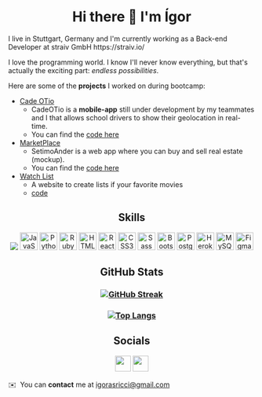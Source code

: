 <h1 align="center">Hi there 👋 I'm Ígor</h1> 

<p>I live in Stuttgart, Germany and I'm currently working as a Back-end Developer at straiv GmbH https://straiv.io/</p> 

<p>I love the programming world. I know I'll never know everything, but that's actually the exciting part: <em>endless possibilities</em>.</p>

<p>Here are some of the <strong>projects</strong> I worked on during bootcamp:</p>

- [Cade OTio](http://www.cadeotio.com.br/)
    - CadeOTio is a **mobile-app** still under development by my teammates and I that allows school drivers to show their geolocation in real-time. 
    - You can find the [code here](https://github.com/bdellacoletta/cade-o-tio)
- [MarketPlace](https://setimo-andar-matheusfortini7.herokuapp.com/)
    - SetimoAnder is a web app where you can buy and sell real estate (mockup).
    - You can find the [code here](https://github.com/matheusfortini7/setimo_andar)
- [Watch List](https://rails-watch-list-ricci.herokuapp.com)
    - A website to create lists if your favorite movies
    - [code](https://github.com/igorRicci/rails-watch-list)


<h2 align="center">Skills</h2>

<p align="center">
<img src="https://img.shields.io/badge/rails-%23CC0000.svg?style=for-the-badge&logo=ruby-on-rails&logoColor=white">
<a href="https://developer.mozilla.org/en-US/docs/Web/JavaScript" target="_blank" rel="noreferrer"><img src="https://raw.githubusercontent.com/danielcranney/readme-generator/main/public/icons/skills/javascript-colored.svg" width="36" height="36" alt="JavaScript" /></a>
<a href="https://www.python.org/" target="_blank" rel="noreferrer"><img src="https://raw.githubusercontent.com/danielcranney/readme-generator/main/public/icons/skills/python-colored.svg" width="36" height="36" alt="Python" /></a>
<a href="https://www.ruby-lang.org/en/" target="_blank" rel="noreferrer"><img src="https://raw.githubusercontent.com/danielcranney/readme-generator/main/public/icons/skills/ruby-colored.svg" width="36" height="36" alt="Ruby" /></a>
<a href="https://developer.mozilla.org/en-US/docs/Glossary/HTML5" target="_blank" rel="noreferrer"><img src="https://raw.githubusercontent.com/danielcranney/readme-generator/main/public/icons/skills/html5-colored.svg" width="36" height="36" alt="HTML5" /></a>
<a href="https://reactjs.org/" target="_blank" rel="noreferrer"><img src="https://raw.githubusercontent.com/danielcranney/readme-generator/main/public/icons/skills/react-colored.svg" width="36" height="36" alt="React" /></a>
<a href="https://www.w3.org/TR/CSS/#css" target="_blank" rel="noreferrer"><img src="https://raw.githubusercontent.com/danielcranney/readme-generator/main/public/icons/skills/css3-colored.svg" width="36" height="36" alt="CSS3" /></a>
<a href="https://sass-lang.com/" target="_blank" rel="noreferrer"><img src="https://raw.githubusercontent.com/danielcranney/readme-generator/main/public/icons/skills/sass-colored.svg" width="36" height="36" alt="Sass" /></a>
<a href="https://getbootstrap.com/" target="_blank" rel="noreferrer"><img src="https://raw.githubusercontent.com/danielcranney/readme-generator/main/public/icons/skills/bootstrap-colored.svg" width="36" height="36" alt="Bootstrap" /></a>
<a href="https://www.postgresql.org/" target="_blank" rel="noreferrer"><img src="https://raw.githubusercontent.com/danielcranney/readme-generator/main/public/icons/skills/postgresql-colored.svg" width="36" height="36" alt="PostgreSQL" /></a>
<a href="https://www.heroku.com/" target="_blank" rel="noreferrer"><img src="https://raw.githubusercontent.com/danielcranney/readme-generator/main/public/icons/skills/heroku-colored.svg" width="36" height="36" alt="Heroku" /></a>
<a href="https://www.mysql.com/" target="_blank" rel="noreferrer"><img src="https://raw.githubusercontent.com/danielcranney/readme-generator/main/public/icons/skills/mysql-colored.svg" width="36" height="36" alt="MySQL" /></a>
<a href="https://www.figma.com/" target="_blank" rel="noreferrer"><img src="https://raw.githubusercontent.com/danielcranney/readme-generator/main/public/icons/skills/figma-colored.svg" width="36" height="36" alt="Figma" /></a>
</p>

<h2 align="center">GitHub Stats</h2>

<h3 align="center">   

[![GitHub Streak](https://github-readme-streak-stats.herokuapp.com?user=igorRicci&theme=vue)](https://git.io/streak-stats)

</h3>

<h3 align="center"> 

[![Top Langs](https://github-readme-stats.vercel.app/api/top-langs/?username=igorricci)](https://github.com/anuraghazra/github-readme-stats)

</h3>

<h2 align="center">Socials</h2>

<p align="center"> <a href="https://www.linkedin.com/in/igorricci" target="_blank" rel="noreferrer"><img src="https://raw.githubusercontent.com/danielcranney/readme-generator/main/public/icons/socials/linkedin.svg" width="32" height="32" /></a>
 <a href="https://www.instagram.com/igor.ricci" target="_blank" rel="noreferrer"><img src="https://raw.githubusercontent.com/danielcranney/readme-generator/main/public/icons/socials/instagram.svg" width="32" height="32" /></a></p>

✉️  You can <strong>contact</strong> me at [igorasricci@gmail.com](mailto:igorasricci@gmail.com)



<!--
**igorRicci/igorRicci** is a ✨ _special_ ✨ repository because its `README.md` (this file) appears on your GitHub profile.

Here are some ideas to get you started:


- 🌱 I’m currently learning ...
- 👯 I’m looking to collaborate on ...
- 🤔 I’m looking for help with ...
- 💬 Ask me about ...
- 📫 How to reach me: ...
- 😄 Pronouns: ...
- ⚡ Fun fact: ...
-->

